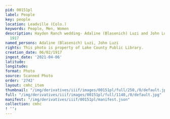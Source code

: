 ```yaml
---
pid: 00151pl
label: People
key: people
location: Leadville (Colo.)
keywords: People, Men, Women
description: Hayden Ranch wedding- Adaline (Blasenich) Luzi and John Luzi, June 2,
  1917
named_persons: Adaline (Blasenich) Luzi, John Luzi
rights: This photo is property of Lake County Public Library.
creation_date: 06/02/1917
ingest_date: '2021-04-06'
latitude: 
longitude: 
format: Photo
source: Scanned Photo
order: '2742'
layout: cmhc_item
thumbnail: "/img/derivatives/iiif/images/00151pl/full/250,/0/default.jpg"
full: "/img/derivatives/iiif/images/00151pl/full/1140,/0/default.jpg"
manifest: "/img/derivatives/iiif/00151pl/manifest.json"
collection: cmhc
! '': 
---
```

